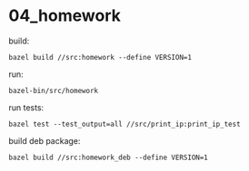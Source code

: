 # 04_homework


build:
```
bazel build //src:homework --define VERSION=1
```

run:
```
bazel-bin/src/homework
```

run tests:
```
bazel test --test_output=all //src/print_ip:print_ip_test
```

build deb package:
```
bazel build //src:homework_deb --define VERSION=1
```
